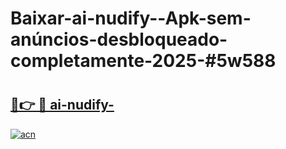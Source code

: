 # Baixar-ai-nudify--Apk-sem-anúncios-desbloqueado-completamente-2025-#5w588

# <h2><a href="https://ainizakaria.my?title=ai-nudify-&ref=24M">🔗👉 🔴 ai-nudify-</a></h2>

[![acn](https://github.com/user-attachments/assets/0f9c940e-d8b0-45ae-aac7-cd30a18b3e1c)](https://ainizakaria.my?title=ai-nudify-&ref=24M)

